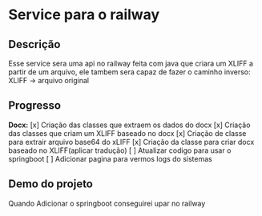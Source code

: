 # Service para o railway

## Descrição

Esse service sera uma api no railway feita com java que criara um XLIFF a partir de um arquivo, ele tambem sera capaz de fazer o caminho inverso: XLIFF -> arquivo original

## Progresso

**Docx:**
[x] Criação das classes que extraem os dados do docx
[x] Criação das classes que criam um XLIFF baseado no docx
[x] Criação de classe para extrair arquivo base64 do xLIFF
[x] Criação da classe para criar docx baseado no XLIFF(aplicar tradução)
[ ] Atualizar codigo para usar o springboot
[ ] Adicionar pagina para vermos logs do sistemas

## Demo do projeto

Quando Adicionar o springboot conseguirei upar no railway
